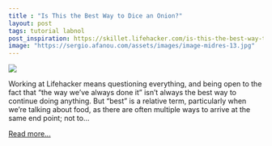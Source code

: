 ```yaml
---
title : "Is This the Best Way to Dice an Onion?"
layout: post
tags: tutorial labnol
post_inspiration: https://skillet.lifehacker.com/is-this-the-best-way-to-dice-an-onion-1846607647
image: "https://sergio.afanou.com/assets/images/image-midres-13.jpg"
---
```


<img src="https://i.kinja-img.com/gawker-media/image/upload/s--UfqCCClN--/c_fit,fl_progressive,q_80,w_636/qjfdumaqtsmryjm1riuq.jpg" /><p>Working at Lifehacker means questioning everything, and being open to the fact that “the way we’ve always done it” isn’t always the best way to continue doing anything. But “best” is a relative term, particularly when we’re talking about food, as there are often multiple ways to arrive at the same end point; not to…</p><p><a href="https://skillet.lifehacker.com/is-this-the-best-way-to-dice-an-onion-1846607647">Read more...</a></p>